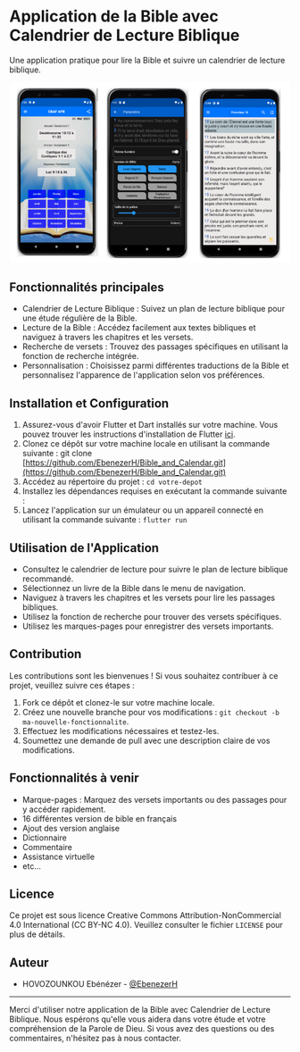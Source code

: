 # Application de la Bible avec Calendrier de Lecture Biblique

Une application pratique pour lire la Bible et suivre un calendrier de lecture biblique.

![Capture d'écran de l'application](assets/images/demo/demo.png)

## Fonctionnalités principales

- Calendrier de Lecture Biblique : Suivez un plan de lecture biblique pour une étude régulière de la Bible.
- Lecture de la Bible : Accédez facilement aux textes bibliques et naviguez à travers les chapitres et les versets.
- Recherche de versets : Trouvez des passages spécifiques en utilisant la fonction de recherche intégrée.
- Personnalisation : Choisissez parmi différentes traductions de la Bible et personnalisez l'apparence de l'application selon vos préférences.

## Installation et Configuration

1. Assurez-vous d'avoir Flutter et Dart installés sur votre machine. Vous pouvez trouver les instructions d'installation de Flutter [ici](https://flutter.dev/docs/get-started/install).
2. Clonez ce dépôt sur votre machine locale en utilisant la commande suivante :
    git clone [https://github.com/EbenezerH/Bible_and_Calendar.git](https://github.com/EbenezerH/Bible_and_Calendar.git)
3. Accédez au répertoire du projet : `cd votre-depot`
4. Installez les dépendances requises en exécutant la commande suivante :
5. Lancez l'application sur un émulateur ou un appareil connecté en utilisant la commande suivante : `flutter run`


## Utilisation de l'Application

- Consultez le calendrier de lecture pour suivre le plan de lecture biblique recommandé.
- Sélectionnez un livre de la Bible dans le menu de navigation.
- Naviguez à travers les chapitres et les versets pour lire les passages bibliques.
- Utilisez la fonction de recherche pour trouver des versets spécifiques.
- Utilisez les marques-pages pour enregistrer des versets importants.

## Contribution

Les contributions sont les bienvenues ! Si vous souhaitez contribuer à ce projet, veuillez suivre ces étapes :

1. Fork ce dépôt et clonez-le sur votre machine locale.
2. Créez une nouvelle branche pour vos modifications : `git checkout -b ma-nouvelle-fonctionnalite`.
3. Effectuez les modifications nécessaires et testez-les.
4. Soumettez une demande de pull avec une description claire de vos modifications.

## Fonctionnalités à venir
- Marque-pages : Marquez des versets importants ou des passages pour y accéder rapidement.
- 16 différentes version de bible en français
- Ajout des version anglaise
- Dictionnaire
- Commentaire
- Assistance virtuelle
- etc...

## Licence

Ce projet est sous licence Creative Commons Attribution-NonCommercial 4.0 International (CC BY-NC 4.0). Veuillez consulter le fichier `LICENSE` pour plus de détails.

## Auteur

- HOVOZOUNKOU Ebénézer - [@EbenezerH](https://github.com/EbenezerH)

---

Merci d'utiliser notre application de la Bible avec Calendrier de Lecture Biblique. Nous espérons qu'elle vous aidera dans votre étude et votre compréhension de la Parole de Dieu. Si vous avez des questions ou des commentaires, n'hésitez pas à nous contacter.


